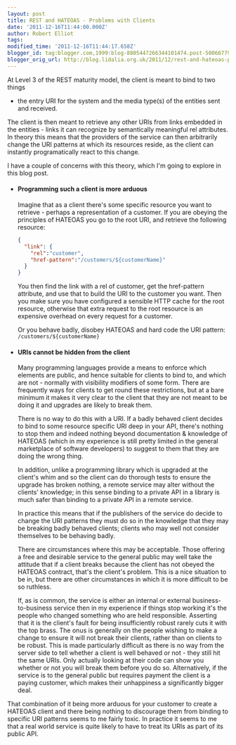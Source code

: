 ```yaml
---
layout: post
title: REST and HATEOAS - Problems with Clients
date: '2011-12-16T11:44:00.000Z'
author: Robert Elliot
tags: 
modified_time: '2011-12-16T11:44:17.658Z'
blogger_id: tag:blogger.com,1999:blog-8805447266344101474.post-5006677988217639440
blogger_orig_url: http://blog.lidalia.org.uk/2011/12/rest-and-hateoas-problems-with-clients.html
---
```


At Level 3 of the REST maturity model, the client is meant to bind to two things
- the entry URI for the system and the media type(s) of the entities sent and 
received.

The client is then meant to retrieve any other URIs from links embedded in the 
entities - links it can recognize by semantically meaningful rel attributes. In 
theory this means that the providers of the service can then arbitrarily change 
the URI patterns at which its resources reside, as the client can instantly 
programatically react to this change.

I have a couple of concerns with this theory, which I'm going to explore in this 
blog post.

* #### Programming such a client is more arduous
  Imagine that as a client there's some specific resource you want to 
  retrieve - 
  perhaps a representation of a customer. If you are obeying the principles of 
  HATEOAS you go to the root URI, and retrieve the following resource:
  ```json
  {
    "link": {
      "rel":"customer",
      "href-pattern":"/customers/${customerName}"
    }
  }
  ```

  You then find the link with a rel of customer, get the href-pattern attribute, 
  and use that to build the URI to the customer you want. Then you make sure you 
  have configured a sensible HTTP cache for the root resource, otherwise that 
  extra request to the root resource is an expensive overhead on every request
  for a customer.
  
  Or you behave badly, disobey HATEOAS and hard code the URI pattern: 
  `/customers/${customerName}`

* #### URIs cannot be hidden from the client
  Many programming languages provide a means to enforce which elements are 
  public, and hence suitable for clients to bind to, and which are not - 
  normally with visibility modifiers of some form. There are frequently ways for 
  clients to get round these restrictions, but at a bare minimum it makes it 
  very clear to the client that they are not meant to be doing it and upgrades 
  are likely to break them.

  There is no way to do this with a URI. If a badly behaved client decides to 
  bind to some resource specific URI deep in your API, there's nothing to stop 
  them and indeed nothing beyond documentation & knowledge of HATEOAS (which in 
  my experience is still pretty limited in the general marketplace of software 
  developers) to suggest to them that they are doing the wrong thing.

  In addition, unlike a programming library which is upgraded at the client's 
  whim and so the client can do thorough tests to ensure the upgrade has 
  broken nothing, a remote service may alter without the clients' knowledge; in 
  this sense binding to a private API in a library is much safer than binding to 
  a private API in a remote service.

  In practice this means that if the publishers of the service do decide to 
  change the URI patterns they must do so in the knowledge that they may be 
  breaking badly behaved clients; clients who may well not consider themselves 
  to be behaving badly.

  There are circumstances where this may be acceptable. Those offering a free 
  and desirable service to the general public may well take the attitude that if
  a client breaks because the client has not obeyed the HATEOAS contract, that's 
  the client's problem. This is a nice situation to be in, but there are other 
  circumstances in which it is more difficult to be so ruthless.

  If, as is common, the service is either an internal or external 
  business-to-business service then in my experience if things stop working it's 
  the people who changed something who are held responsible. Asserting that it 
  is the client's fault for being insufficiently robust rarely cuts it with the 
  top brass. The onus is generally on the people wishing to make a change to 
  ensure it will not break their clients, rather than on clients to be robust. 
  This is made particularly difficult as there is no way from the server side to 
  tell whether a client is well behaved or not - they still hit the same URIs. 
  Only actually looking at their code can show you whether or not you will break 
  them before you do so. Alternatively, if the service is to the general public 
  but requires payment the client is a paying customer, which makes their 
  unhappiness a significantly bigger deal.

That combination of it being more arduous for your customer to create a HATEOAS 
client and there being nothing to discourage them from binding to specific URI 
patterns seems to me fairly toxic. In practice it seems to me that a real world 
service is quite likely to have to treat its URIs as part of its public API.
